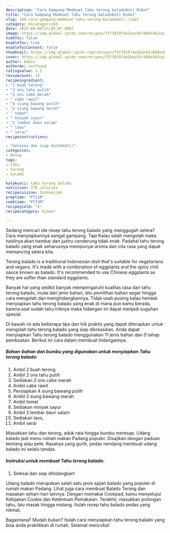 ```yaml
---
description: "Cara Gampang Membuat Tahu terong baladoAnti Ribet"
title: "Cara Gampang Membuat Tahu terong baladoAnti Ribet"
slug: 188-cara-gampang-membuat-tahu-terong-baladoanti-ribet
category: Uncategorized
date: 2022-09-06T23:05:07.900Z
image: https://img-global.cpcdn.com/recipes/f5f391974a2bacb5/680x482cq70/tahu-terong-balado-foto-resep-utama.jpg
hideToc: false
enableToc: true
enableTocContent: false
thumbnail: https://img-global.cpcdn.com/recipes/f5f391974a2bacb5/680x482cq70/tahu-terong-balado-foto-resep-utama.jpg
cover: https://img-global.cpcdn.com/recipes/f5f391974a2bacb5/680x482cq70/tahu-terong-balado-foto-resep-utama.jpg
author: Admin
authorAv: notfound
ratingvalue: 3.2
reviewcount: 14
recipeingredient:
- "2 buah terong"
- "2 ons tahu putih"
- "2 ons cabe merah"
- " cabe rawit"
- "4 siung bawang putih"
- "2 siung bawang merah"
- " tomat"
- " minyak sayur"
- "2 lembar daun salam"
- " laos"
- " serai"
recipeinstructions:

- "Selesai dan siap dinikmati!"
categories:
- Resep
tags:
- tahu
- terong
- balado

katakunci: tahu terong balado 
nutrition: 170 calories
recipecuisine: Indonesian
preptime: "PT11M"
cooktime: "PT33M"
recipeyield: "2"
recipecategory: Dinner

---
```



Sedang mencari ide resep tahu terong balado yang menggugah selera? Cara menyiapkannya sangat gampang. Tapi Kalau salah mengolah maka hasilnya akan hambar dan justru cenderung tidak enak. Padahal tahu terong balado yang enak seharusnya mempunyai aroma dan cita rasa yang dapat memancing selera kita.


Terong balado is a traditional Indonesian dish that&#39;s suitable for vegetarians and vegans. It&#39;s made with a combination of eggplants and the spicy chili sauce known as balado. It&#39;s recommended to use Chinese eggplants as they are softer than standard eggplants.

Banyak hal yang sedikit banyak mempengaruhi kualitas rasa dari tahu terong balado, mulai dari jenis bahan, lalu pemilihan bahan segar hingga cara mengolah dan menghidangkannya. Tidak usah pusing kalau hendak menyiapkan tahu terong balado yang enak di mana pun kamu berada, karena asal sudah tahu triknya maka hidangan ini dapat menjadi suguhan spesial.


Di bawah ini ada beberapa tips dan trik praktis yang dapat diterapkan untuk mengolah tahu terong balado yang siap dikreasikan. Anda dapat menyiapkan Tahu terong balado menggunakan 11 jenis bahan dan 0 tahap pembuatan. Berikut ini cara dalam membuat hidangannya.

<!--inarticleads1-->

##### Bahan-bahan dan bumbu yang digunakan untuk menyiapkan Tahu terong balado:

1. Ambil 2 buah terong
1. Ambil 2 ons tahu putih
1. Sediakan 2 ons cabe merah
1. Ambil  cabe rawit
1. Persiapkan 4 siung bawang putih
1. Ambil 2 siung bawang merah
1. Ambil  tomat
1. Sediakan  minyak sayur
1. Ambil 2 lembar daun salam
1. Sediakan  laos,
1. Ambil  serai


Masukkan tahu dan terong, aduk rata hingga bumbu meresap. Udang balado jadi menu rumah makan Padang populer. Disajikan dengan paduan kentang atau pete. Rasanya yang gurih, pedas nendang membuat udang balado ini selalu tandas. 

<!--inarticleads2-->

##### Instruksi untuk membuat Tahu terong balado:


1. Selesai dan siap dihidangkan!

Udang balado merupakan salah satu jenis sajian balado yang populer di rumah makan Padang. Lihat juga cara membuat Balado Terong dan masakan sehari-hari lainnya. Dengan memakai Cookpad, kamu menyetujui Kebijakan Cookie dan Ketentuan Pemakaian. Terakhir, masukkan potongan tahu, lalu masak hingga matang. Itulah resep tahu balado pedas yang nikmat. 

Bagaimana? Mudah bukan? Itulah cara menyiapkan tahu terong balado yang bisa anda praktikkan di rumah. Selamat mencoba!
